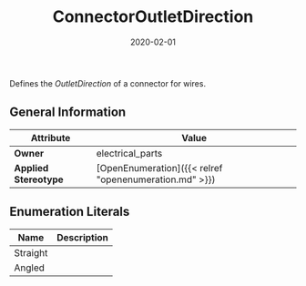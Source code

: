 ﻿---
title: ConnectorOutletDirection
toc: false
type: specs
date: "2020-02-01"
draft: false
specification: VEC
version: 1.2.0
documentType: "Recommendation"
elementType: Class
classes:
  - ConnectorOutletDirection
menu_name: vec-1.2.0
---
<p> Defines the <i>OutletDirection</i> of a connector for wires.      </p>

## General Information

| Attribute               | Value |
|-------------------------|-------|
| **Owner**               | electrical_parts |
| **Applied Stereotype**  | [OpenEnumeration]({{< relref "openenumeration.md" >}})<br/>  |

## Enumeration Literals
| Name          | **Description** |
|---------------|-----------------|
| Straight |  |
| Angled |  |
